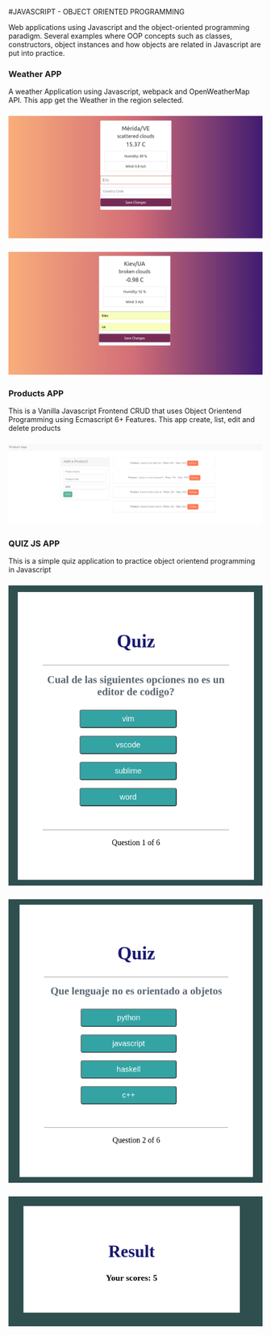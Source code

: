#JAVASCRIPT - OBJECT ORIENTED PROGRAMMING


Web applications using Javascript and the object-oriented programming paradigm. Several examples where OOP concepts such as classes, constructors, object instances and how objects are related in Javascript are put into practice.



### Weather APP
A weather Application using Javascript, webpack and OpenWeatherMap API.
This app get the Weather in the region selected.
### ![Screenshot](WeatherAPP/img/1.png)
### ![Screenshot](WeatherAPP/img/2.png)




### Products APP
This is a Vanilla Javascript Frontend CRUD that uses Object Orientend Programming using Ecmascript 6+ Features.
This app create, list, edit and delete products
### ![Screenshot](ProductApp/img/1.png)


### QUIZ JS APP
This is a simple quiz application to practice object orientend programming in Javascript
### ![Screenshot](QuizJs/img/1.png)
### ![Screenshot](QuizJs/img/2.png)
### ![Screenshot](QuizJs/img/3.png)






